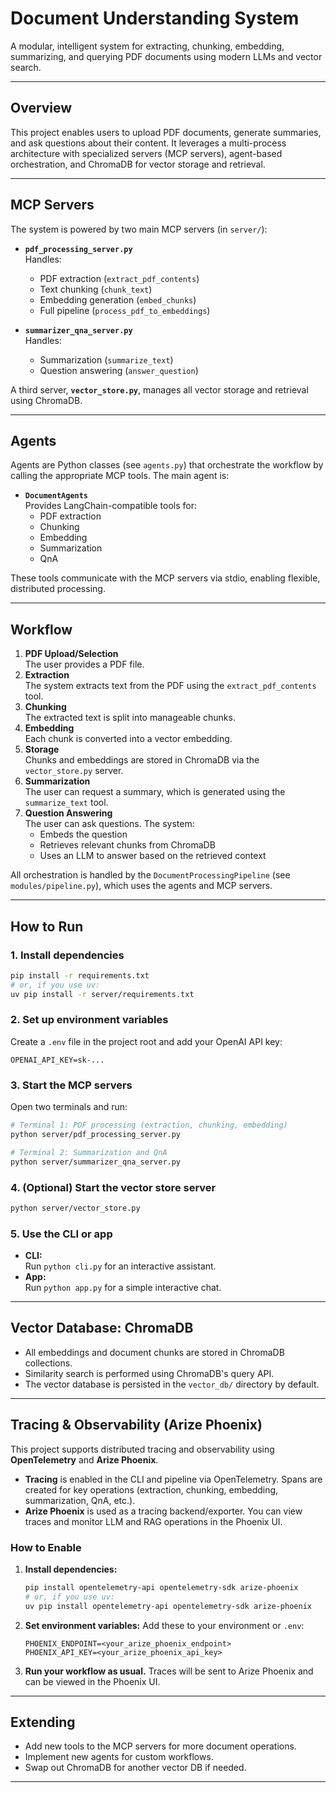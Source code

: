 # Document Understanding System

A modular, intelligent system for extracting, chunking, embedding, summarizing, and querying PDF documents using modern LLMs and vector search.

---

## Overview

This project enables users to upload PDF documents, generate summaries, and ask questions about their content. It leverages a multi-process architecture with specialized servers (MCP servers), agent-based orchestration, and ChromaDB for vector storage and retrieval.

---

## MCP Servers

The system is powered by two main MCP servers (in `server/`):

- **`pdf_processing_server.py`**  
  Handles:
  - PDF extraction (`extract_pdf_contents`)
  - Text chunking (`chunk_text`)
  - Embedding generation (`embed_chunks`)
  - Full pipeline (`process_pdf_to_embeddings`)

- **`summarizer_qna_server.py`**  
  Handles:
  - Summarization (`summarize_text`)
  - Question answering (`answer_question`)

A third server, **`vector_store.py`**, manages all vector storage and retrieval using ChromaDB.

---

## Agents

Agents are Python classes (see `agents.py`) that orchestrate the workflow by calling the appropriate MCP tools. The main agent is:

- **`DocumentAgents`**  
  Provides LangChain-compatible tools for:
  - PDF extraction
  - Chunking
  - Embedding
  - Summarization
  - QnA

These tools communicate with the MCP servers via stdio, enabling flexible, distributed processing.

---

## Workflow

1. **PDF Upload/Selection**  
   The user provides a PDF file.
2. **Extraction**  
   The system extracts text from the PDF using the `extract_pdf_contents` tool.
3. **Chunking**  
   The extracted text is split into manageable chunks.
4. **Embedding**  
   Each chunk is converted into a vector embedding.
5. **Storage**  
   Chunks and embeddings are stored in ChromaDB via the `vector_store.py` server.
6. **Summarization**  
   The user can request a summary, which is generated using the `summarize_text` tool.
7. **Question Answering**  
   The user can ask questions. The system:
   - Embeds the question
   - Retrieves relevant chunks from ChromaDB
   - Uses an LLM to answer based on the retrieved context

All orchestration is handled by the `DocumentProcessingPipeline` (see `modules/pipeline.py`), which uses the agents and MCP servers.

---

## How to Run

### 1. Install dependencies

```sh
pip install -r requirements.txt
# or, if you use uv:
uv pip install -r server/requirements.txt
```

### 2. Set up environment variables

Create a `.env` file in the project root and add your OpenAI API key:

```
OPENAI_API_KEY=sk-...
```

### 3. Start the MCP servers

Open two terminals and run:

```sh
# Terminal 1: PDF processing (extraction, chunking, embedding)
python server/pdf_processing_server.py

# Terminal 2: Summarization and QnA
python server/summarizer_qna_server.py
```

### 4. (Optional) Start the vector store server

```sh
python server/vector_store.py
```

### 5. Use the CLI or app

- **CLI:**  
  Run `python cli.py` for an interactive assistant.
- **App:**  
  Run `python app.py` for a simple interactive chat.

---

## Vector Database: ChromaDB

- All embeddings and document chunks are stored in ChromaDB collections.
- Similarity search is performed using ChromaDB's query API.
- The vector database is persisted in the `vector_db/` directory by default.

---

## Tracing & Observability (Arize Phoenix)

This project supports distributed tracing and observability using **OpenTelemetry** and **Arize Phoenix**.

- **Tracing** is enabled in the CLI and pipeline via OpenTelemetry. Spans are created for key operations (extraction, chunking, embedding, summarization, QnA, etc.).
- **Arize Phoenix** is used as a tracing backend/exporter. You can view traces and monitor LLM and RAG operations in the Phoenix UI.

### How to Enable

1. **Install dependencies:**
   ```sh
   pip install opentelemetry-api opentelemetry-sdk arize-phoenix
   # or, if you use uv:
   uv pip install opentelemetry-api opentelemetry-sdk arize-phoenix
   ```
2. **Set environment variables:**
   Add these to your environment or `.env`:
   ```
   PHOENIX_ENDPOINT=<your_arize_phoenix_endpoint>
   PHOENIX_API_KEY=<your_arize_phoenix_api_key>
   ```
3. **Run your workflow as usual.**
   Traces will be sent to Arize Phoenix and can be viewed in the Phoenix UI.

---

## Extending

- Add new tools to the MCP servers for more document operations.
- Implement new agents for custom workflows.
- Swap out ChromaDB for another vector DB if needed.

---
